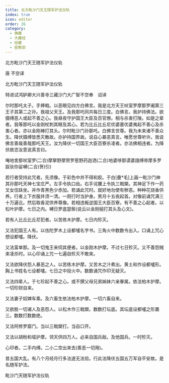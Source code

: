 ```yaml
---
title: 北方毗沙门天王随军护法仪轨
index: true
icon: editor
order: 26
category:
  - 佛藏
  - 大藏经
  - 经藏
  - 密教部
---
```


  北方毗沙门天王随军护法仪轨  

唐 不空译  

北方毗沙门天王随军护法仪轨  

特进试鸿胪卿大兴善寺三藏沙门大广智不空奉　诏译  

尔时那吒太子。手捧戟。以恶眼见四方白佛言。我是北方天王吠室罗摩那罗阇第三王子其第二之孙。我祖父天王。及我那吒同共每日三度。白佛言。我护持佛法。欲摄缚恶人或起不善之心。我昼夜守护国王大臣及百官僚。相与杀害打陵。如是之辈者。我等那吒以金刚杖刺其眼及其心。若为比丘比丘尼优婆塞优婆夷起不善心及杀害心者。亦以金刚棒打其头。尔时毗沙门孙那吒。白佛言世尊。我为未来诸不善众生。降伏摄缚皆悉灭散故。亦护持国界故。说自心暴恶真言。唯愿世尊听许。我说佛言善哉善哉那吒天王。汝为降伏一切国王大臣百寮杀凌者。亦法佛相违者。为降伏故恣汝意说真言曰。  

唵地舍那吠室罗(二合)摩拏野摩贺罗惹野药迦洒(二合)地婆哆那谟婆誐缚帝摩多罗跋驮你娑嚩(二合)贺(引)  

若行者受持此咒者。先须像。于彩色中并不得和胶。于白[疊*毛]上画一毗沙门神其孙那吒天神七宝庄严。左手令执口齿。右手诧腰上令执三戟槊。其神足下作一药叉女住趺坐。并作青黑色少赤加。若诵此咒时。就好地勿使有秽恶。种种花烧香供养。行者上下衣服并须一清。一厕行时当护身。黑月十五夜起首。对像前诵咒满三十万遍讫。然后取香泥供养尊像。若相违叛逆国王大臣百寮。有不善之心起者。以松叶护摩。七日之内。嚩日罗底瑟鬃(说云以金刚槌打其头及心文)。  

若有人比丘比丘尼犯者。以苦练木护摩。七日内殄灭。  

又法犯国王人有。以佉陀罗木上设都嚧名字书。三角火中数数令出入。口诵上咒心想设都嚧。降伏。  

又法富单那。及一切鬼王来伺其便者。以金刚木护摩。不过七日殄灭。又不善怨贼来凌杀时。以心印诵上咒一七遍自殄灭不敢来。  

又法欲降伏怨人暴恶之人。以苦练木护摩。又苦木之汁煮出。黄土和作设都嚧形。胸上书姓名七设都嚧。七日之中投火中。数数诵咒作印无疑灭。  

又法四辈人。于七珍起不善之心。或不撰父母兄弟姊妹六亲眷属。依法柏木护摩。一切珍财自来。  

又法妻子奴婢车乘。及六畜生依法柏木护摩。一切六畜自来。  

又欲胜一切诸人及恶怨人。以松木作三戟槊。数数打坛底。其坛底设都嚧之形置三。数数打数数绝。  

又法阿修罗窟门。当以三戟槊打。当自口开。  

又法以胡粉和塭护摩。领天供四万人。必来自国兵敌。及他国兵。一时殄灭。  

心印者。二手内缚。二小二空出来去(善恶一切用)。  

昔五国大乱。有八个月经月行多法遂无法验。行此法降伏五国五万军自平安故。是名随军护法。  

毗沙门天随军护法仪轨  
